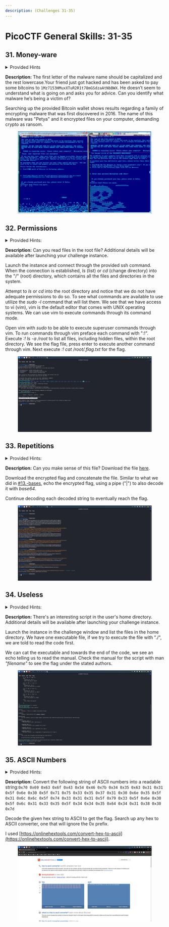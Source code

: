 ```yaml
---
description: (Challenges 31-35)
---
```


# PicoCTF General Skills: 31-35

## 31. Money-ware

<details>

<summary>Provided Hints</summary>

Some crypto-currencies abuse databases exist; check them out!

Maybe Google might help.

</details>

**Description:** The first letter of the malware name should be capitalized and the rest lowercase.Your friend just got hacked and has been asked to pay some bitcoins to `1Mz7153HMuxXTuR2R1t78mGSdzaAtNbBWX`. He doesn’t seem to understand what is going on and asks you for advice. Can you identify what malware he’s being a victim of?

Searching up the provided Bitcoin wallet shows results regarding a family of encrypting malware that was first discovered in 2016. The name of this malware was "Petya" and it encrypted files on your computer, demanding crypto as ransom.

<figure><img src=".gitbook/assets/image.png" alt=""><figcaption></figcaption></figure>

## 32. Permissions

<details>

<summary>Provided Hints:</summary>

(None)

</details>

**Description:** Can you read files in the root file? Additional details will be available after launching your challenge instance.

Launch the instance and connect through the provided ssh command. When the connection is established, _ls_ (list) or _cd_ (change directory) into the "/" (root) directory, which contains all the files and directories in the system.

Attempt to _ls_ or _cd_ into the root directory and notice that we do not have adequate permissions to do so. To see what commands are available to use utilize the _sudo -l_ command that will list them. We see that we have access to vi (vim), vim is the default editor that comes with UNIX operating systems. We can use vim to execute commands through its command mode.&#x20;

Open vim with _sudo_ to be able to execute superuser commands through vim. To run commands through vim preface each command with ":!". Execute _:! ls -a /root_ to list all files, including hidden files, within the root directory. We see the flag file, press enter to execute another command through vim. Next execute _:! cat /root/.flag.txt_ for the flag.

<figure><img src=".gitbook/assets/Screenshot_2023-05-28_11_16_28.png" alt=""><figcaption></figcaption></figure>

## 33. Repetitions

<details>

<summary>Provided Hints:</summary>



</details>

**Description:** Can you make sense of this file? Download the file [here](https://artifacts.picoctf.net/c/475/enc\_flag).

Download the encrypted flag and concatenate the file. Similar to what we did in [#13.-bases](picoctf-general-skills-11-15.md#13.-bases "mention"), echo the encrypted flag, using a pipe ("|") to also decode it with _base64_.

Continue decoding each decoded string to eventually reach the flag.

<figure><img src=".gitbook/assets/Screenshot_2023-05-28_11_55_15.png" alt=""><figcaption></figcaption></figure>

## 34. Useless

<details>

<summary>Provided Hints:</summary>

(None)

</details>

**Description:** There's an interesting script in the user's home directory. Additional details will be available after launching your challenge instance.

Launch the instance in the challenge window and list the files in the home directory. We have one executable file, if we try to execute the file with "./", we are told to read the code first.

We can cat the executable and towards the end of the code, we see an echo telling us to read the manual. Check the manual for the script with man _"filename"_ to see the flag under the stated authors.

<figure><img src=".gitbook/assets/Screenshot_2023-05-28_12_08_49.png" alt=""><figcaption></figcaption></figure>

## 35. ASCII Numbers

<details>

<summary>Provided Hints:</summary>

CyberChef is a great tool for any encoding but especially ASCII.

Try CyberChef's 'From Hex' function

</details>

**Description:** Convert the following string of ASCII numbers into a readable string:`0x70 0x69 0x63 0x6f 0x43 0x54 0x46 0x7b 0x34 0x35 0x63 0x31 0x31 0x5f 0x6e 0x30 0x5f 0x71 0x75 0x33 0x35 0x37 0x31 0x30 0x6e 0x35 0x5f 0x31 0x6c 0x6c 0x5f 0x74 0x33 0x31 0x31 0x5f 0x79 0x33 0x5f 0x6e 0x30 0x5f 0x6c 0x31 0x33 0x35 0x5f 0x34 0x34 0x35 0x64 0x34 0x31 0x38 0x30 0x7d`

Decode the given hex string to ASCII to get the flag. Search up any hex to ASCII converter, one that will ignore the 0x prefix.

I used [https://onlinehextools.com/convert-hex-to-ascii](https://onlinehextools.com/convert-hex-to-ascii).

<figure><img src=".gitbook/assets/Screenshot_2023-05-28_12_20_38.png" alt=""><figcaption></figcaption></figure>
